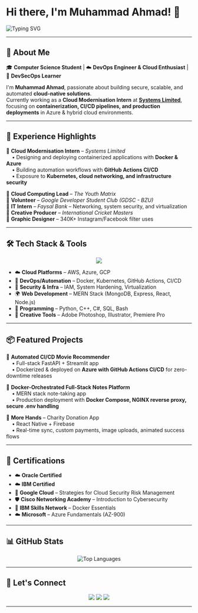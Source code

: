 # Hi there, I'm Muhammad Ahmad! 👋  

![Typing SVG](https://readme-typing-svg.herokuapp.com?font=Fira+Code&pause=1000&color=00C4FF&width=700&lines=DevOps+Engineer+%7C+Cloud+Enthusiast;Docker+%26+Kubernetes+Practitioner;CI%2FCD+Automation+%7C+Azure+%26+AWS;Security+Driven+Cloud+Solutions)

---

## 🚀 About Me  

🎓 **Computer Science Student** | ☁️ **DevOps Engineer & Cloud Enthusiast** | 🔐 **DevSecOps Learner**

I'm **Muhammad Ahmad**, passionate about building secure, scalable, and automated **cloud-native solutions**.  
Currently working as a **Cloud Modernisation Intern** at **[Systems Limited](https://www.systemsltd.com/)**, focusing on **containerization, CI/CD pipelines, and production deployments** in Azure & hybrid cloud environments.  

---

## 💼 Experience Highlights  

🔹 **Cloud Modernisation Intern** – *Systems Limited*  
&nbsp;&nbsp;&nbsp;&nbsp;• Designing and deploying containerized applications with **Docker & Azure**  
&nbsp;&nbsp;&nbsp;&nbsp;• Building automation workflows with **GitHub Actions CI/CD**  
&nbsp;&nbsp;&nbsp;&nbsp;• Exposure to **Kubernetes, cloud networking, and infrastructure security**  

🔹 **Cloud Computing Lead** – *The Youth Matrix*  
🔹 **Volunteer** – *Google Developer Student Club (GDSC - BZU)*  
🔹 **IT Intern** – *Faysal Bank* – Networking, system security, and virtualization  
🔹 **Creative Producer** – *International Cricket Masters*  
🔹 **Graphic Designer** – 340K+ Instagram/Facebook filter uses  

---

## 🛠 Tech Stack & Tools  

<p align="center">
  <img src="https://skillicons.dev/icons?i=aws,azure,gcp,linux,docker,kubernetes,nginx,git,github,githubactions,react,nodejs,express,mongodb,python,cpp,cs,html,css,js,bash,vscode" />
</p>

- ☁️ **Cloud Platforms** – AWS, Azure, GCP  
- 🐳 **DevOps/Automation** – Docker, Kubernetes, GitHub Actions, CI/CD  
- 🔐 **Security & Infra** – IAM, System Hardening, Virtualization  
- 🌍 **Web Development** – MERN Stack (MongoDB, Express, React, Node.js)  
- 🧠 **Programming** – Python, C++, C#, SQL, Bash  
- 🎨 **Creative Tools** – Adobe Photoshop, Illustrator, Premiere Pro  

---

## 📦 Featured Projects  

🔹 **Automated CI/CD Movie Recommender**  
&nbsp;&nbsp;&nbsp;&nbsp;• Full-stack FastAPI + Streamlit app  
&nbsp;&nbsp;&nbsp;&nbsp;• Dockerized & deployed on **Azure with GitHub Actions CI/CD** for zero-downtime releases  

🔹 **Docker-Orchestrated Full-Stack Notes Platform**  
&nbsp;&nbsp;&nbsp;&nbsp;• MERN stack note-taking app  
&nbsp;&nbsp;&nbsp;&nbsp;• Production deployment with **Docker Compose, NGINX reverse proxy, secure .env handling**  

🔹 **More Hands** – Charity Donation App  
&nbsp;&nbsp;&nbsp;&nbsp;• React Native + Firebase  
&nbsp;&nbsp;&nbsp;&nbsp;• Real-time sync, custom payments, image uploads, animated success flows  

---

## 🧠 Certifications  

- ☁️ **Oracle Certified**  
- ☁️ **IBM Certified**  
- 📘 **Google Cloud** – Strategies for Cloud Security Risk Management  
- 🛡️ **Cisco Networking Academy** – Introduction to Cybersecurity  
- 🐳 **IBM Skills Network** – Docker Essentials  
- ☁️ **Microsoft** – Azure Fundamentals (AZ-900)  

---

## 📊 GitHub Stats  

<p align="center">
  <img src="https://github-readme-stats.vercel.app/api/top-langs/?username=ahmedwsiim&layout=compact&theme=radical" alt="Top Languages" />
</p>  

---

## 🤝 Let's Connect  

<p align="center">
  <a href="https://linkedin.com/in/ahmedwsiim"><img src="https://img.shields.io/badge/LinkedIn-0A66C2?style=for-the-badge&logo=linkedin&logoColor=white" /></a>
  <a href="https://x.com/ahmedwsiim"><img src="https://img.shields.io/badge/Twitter-000000?style=for-the-badge&logo=x&logoColor=white" /></a>
  <a href="https://ahmedwsiim.github.io"><img src="https://img.shields.io/badge/Portfolio-00C4FF?style=for-the-badge&logo=firefox&logoColor=white" /></a>
</p>  

---
